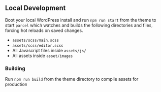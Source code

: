 ## Local Development

Boot your local WordPress install and run `npm run start` from the theme to start `parcel` which watches and builds the following directories and files, forcing hot reloads on saved changes.

-   `assets/scss/main.scss`
-   `assets/scss/editor.scss`
-   All Javascript files inside `assets/js/`
-   All assets inside `asset/images`

### Building

Run `npm run build` from the theme directory to compile assets for production
